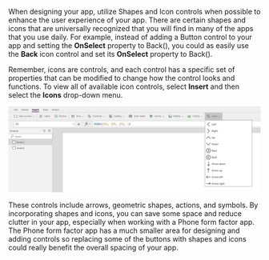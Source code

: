 When designing your app, utilize Shapes and Icon controls when possible
to enhance the user experience of your app. There are certain shapes and
icons that are universally recognized that you will find in many of the apps that you use daily. 
For example, instead of adding a Button
control to your app and setting the **OnSelect** property to Back(), you
could as easily use the **Back** icon control and set its
**OnSelect** property to Back().

Remember, icons are controls, and each control has a specific set of
properties that can be modified to change how the control looks and
functions. To view all of available icon controls, select **Insert**
and then select the **Icons** drop-down menu.

![Screenshot of the Icons Controls drop-down menu.](../media/IconsControls.png)

These controls include arrows, geometric shapes, actions, and symbols. By incorporating shapes and icons, you can save some space and reduce clutter in your app, especially when working with a Phone form factor app. The Phone form factor app has a much smaller area for designing and adding controls so replacing some of the buttons with shapes and icons could really benefit the overall spacing of your app.
